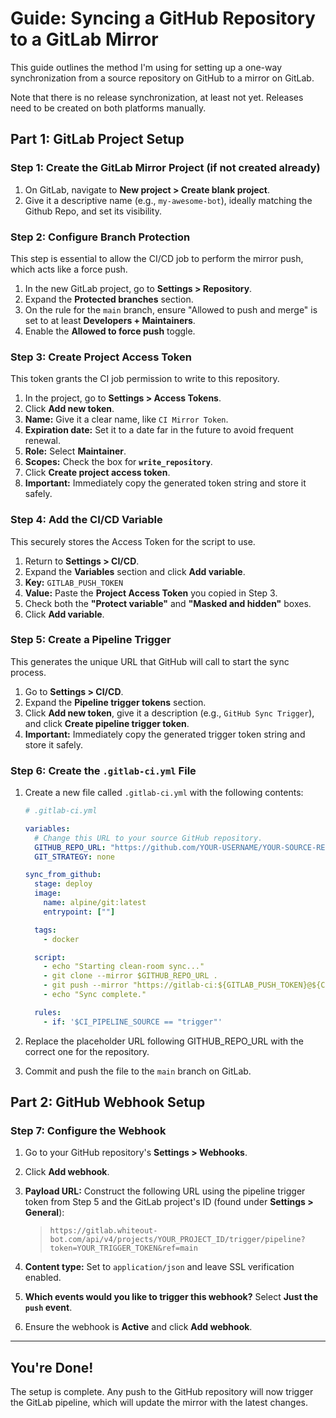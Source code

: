# Guide: Syncing a GitHub Repository to a GitLab Mirror

This guide outlines the method I'm using for setting up a one-way synchronization from a source repository on GitHub to a mirror on GitLab.

Note that there is no release synchronization, at least not yet. Releases need to be created on both platforms manually.

## Part 1: GitLab Project Setup

### Step 1: Create the GitLab Mirror Project (if not created already)
1.  On GitLab, navigate to **New project > Create blank project**.
2.  Give it a descriptive name (e.g., `my-awesome-bot`), ideally matching the Github Repo, and set its visibility.

### Step 2: Configure Branch Protection
This step is essential to allow the CI/CD job to perform the mirror push, which acts like a force push.

1.  In the new GitLab project, go to **Settings > Repository**.
2.  Expand the **Protected branches** section.
3.  On the rule for the `main` branch, ensure "Allowed to push and merge" is set to at least **Developers + Maintainers**.
4.  Enable the **Allowed to force push** toggle.

### Step 3: Create Project Access Token
This token grants the CI job permission to write to this repository.

1.  In the project, go to **Settings > Access Tokens**.
2.  Click **Add new token**.
3.  **Name:** Give it a clear name, like `CI Mirror Token`.
4.  **Expiration date:** Set it to a date far in the future to avoid frequent renewal.
5.  **Role:** Select **Maintainer**.
6.  **Scopes:** Check the box for **`write_repository`**.
7.  Click **Create project access token**.
8.  **Important:** Immediately copy the generated token string and store it safely.

### Step 4: Add the CI/CD Variable
This securely stores the Access Token for the script to use.

1.  Return to **Settings > CI/CD**.
2.  Expand the **Variables** section and click **Add variable**.
3.  **Key:** `GITLAB_PUSH_TOKEN`
4.  **Value:** Paste the **Project Access Token** you copied in Step 3.
5.  Check both the **"Protect variable"** and **"Masked and hidden"** boxes.
6.  Click **Add variable**.

### Step 5: Create a Pipeline Trigger
This generates the unique URL that GitHub will call to start the sync process.

1.  Go to **Settings > CI/CD**.
2.  Expand the **Pipeline trigger tokens** section.
3.  Click **Add new token**, give it a description (e.g., `GitHub Sync Trigger`), and click **Create pipeline trigger token**.
4.  **Important:** Immediately copy the generated trigger token string and store it safely.

### Step 6: Create the `.gitlab-ci.yml` File

1.  Create a new file called `.gitlab-ci.yml` with the following contents:

    ```yaml
    # .gitlab-ci.yml

    variables:
      # Change this URL to your source GitHub repository.
      GITHUB_REPO_URL: "https://github.com/YOUR-USERNAME/YOUR-SOURCE-REPO.git"
      GIT_STRATEGY: none

    sync_from_github:
      stage: deploy
      image:
        name: alpine/git:latest
        entrypoint: [""]

      tags:
        - docker

      script:
        - echo "Starting clean-room sync..."
        - git clone --mirror $GITHUB_REPO_URL .
        - git push --mirror "https://gitlab-ci:${GITLAB_PUSH_TOKEN}@${CI_PROJECT_URL#https://}"
        - echo "Sync complete."

      rules:
        - if: '$CI_PIPELINE_SOURCE == "trigger"'
    ```
3.  Replace the placeholder URL following GITHUB_REPO_URL with the correct one for the repository.
4.  Commit and push the file to the `main` branch on GitLab.

## Part 2: GitHub Webhook Setup

### Step 7: Configure the Webhook
1.  Go to your GitHub repository's **Settings > Webhooks**.
2.  Click **Add webhook**.
3.  **Payload URL:** Construct the following URL using the pipeline trigger token from Step 5 and the GitLab project's ID (found under **Settings > General**):

    > `https://gitlab.whiteout-bot.com/api/v4/projects/YOUR_PROJECT_ID/trigger/pipeline?token=YOUR_TRIGGER_TOKEN&ref=main`

4.  **Content type:** Set to `application/json` and leave SSL verification enabled.
5.  **Which events would you like to trigger this webhook?** Select **Just the `push` event**.
6.  Ensure the webhook is **Active** and click **Add webhook**.

---

## You're Done!

The setup is complete. Any push to the GitHub repository will now trigger the GitLab pipeline, which will update the mirror with the latest changes.
